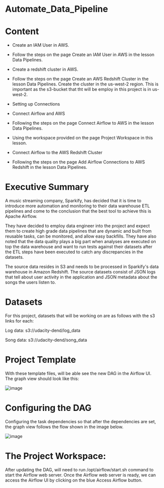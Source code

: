# Automate_Data_Pipeline

# Content

- Create an IAM User in AWS.

- Follow the steps on the page Create an IAM User in AWS in the lesson Data Pipelines.

- Create a redshift cluster in AWS.

- Follow the steps on the page Create an AWS Redshift Cluster in the lesson Data Pipelines. Create the cluster in the us-west-2 region. This is important as the s3-bucket that tht will be employ in  this project is in us-west-2.

- Setting up Connections

- Connect Airflow and AWS

- Following the steps on the page Connect Airflow to AWS in the lesson Data Pipelines.
- Using the workspace provided on the page Project Workspace in this lesson.

- Connect Airflow to the AWS Redshift Cluster

- Following the steps on the page Add Airflow Connections to AWS Redshift in the lesson Data Pipelines.


# Executive Summary 

A music streaming company, Sparkify, has decided that it is time to introduce more automation and monitoring to their data warehouse ETL pipelines and come to the conclusion that the best tool to achieve this is Apache Airflow.

They have decided to employ data engineer into the project and expect them to create high grade data pipelines that are dynamic and built from reusable tasks, can be monitored, and allow easy backfills. They have also noted that the data quality plays a big part when analyses are executed on top the data warehouse and want to run tests against their datasets after the ETL steps have been executed to catch any discrepancies in the datasets.

The source data resides in S3 and needs to be processed in Sparkify's data warehouse in Amazon Redshift. The source datasets consist of JSON logs that tell about user activity in the application and JSON metadata about the songs the users listen to.


# Datasets

For this project, datasets that will be working on are as follows with the s3 links for each:

Log data: s3://udacity-dend/log_data

Song data: s3://udacity-dend/song_data


# Project Template

With these template files, will be able see the new DAG in the Airflow UI. The graph view should look like this:

![image](https://user-images.githubusercontent.com/103359089/222222170-fe356c67-5796-41a4-8401-b2793d8024a6.png)


# Configuring the DAG

Configuring the task dependencies so that after the dependencies are set, the graph view follows the flow shown in the image below.



![image](https://user-images.githubusercontent.com/103359089/222222449-94319f7e-b8fd-475f-9757-29717c0d0da4.png)


# The Project Workspace:

After updating the DAG, will need to run /opt/airflow/start.sh command to start the Airflow web server. Once the Airflow web server is ready, we can access the Airflow UI by clicking on the blue Access Airflow button.
